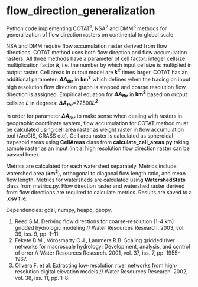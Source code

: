 # flow_direction_generalization
Python code implementing COTAT<sup>1</sup>, NSA<sup>2</sup> and DMM<sup>3</sup> methods for generalization of flow direction rasters on continental to global scale

NSA and DMM require flow accumulation raster derived from flow directions. COTAT method uses both flow direction and flow accumulation rasters.
All three methods have a parameter of cell factor: integer cellsize multiplication factor ***k***, i.e. the number by which input cellsize is multiplied in output raster. Cell areas in output model are ***k<sup>2</sup>*** times larger. COTAT has an additional parameter: ***∆A<sub>thr</sub>*** in **km<sup>2</sup>** which defines when the tracing on input high resolution flow direction graph is stopped and coarse resolution flow direction is assigned. Empirical equation for ***∆A<sub>thr</sub>*** in **km<sup>2</sup>** based on output cellsize ***L*** in degrees: ***∆A<sub>thr</sub>***=22500***L<sup>2</sup>***

In order for parameter ***∆A<sub>thr</sub>*** to make sense when dealing with rasters in geographic coordinate system, flow accumulation for COTAT method must be calculated using cell area raster as weight raster in flow accumulation tool (ArcGIS, GRASS etc). Cell area raster is calculated as spheroidal trapezoid areas using **CellAreas** class from **calculate_cell_areas.py** taking sample raster as an input (initial high resolution flow direction raster can be passed here).

Metrics are calculated for each watershed separately. Metrics include watershed area (**km<sup>2</sup>**), orthogonal to diagonal flow length ratio, and mean flow length. Metrics for watersheds are calculated using **WatershedStats** class from metrics.py. Flow direction raster and watershed raster derived from flow directions are required to calculate metrics. Results are saved to a **.csv** file.

Dependencies: gdal, numpy, heapq, geopy. 

1. Reed S.M. Deriving flow directions for coarse-resolution (1-4 km) gridded hydrologic modeling // Water Resources Research. 2003, vol. 39, iss. 9, pp. 1–11.
2. Fekete B.M., Vörösmarty C.J., Lammers R.B. Scaling gridded river networks for macroscale hydrology: Development, analysis, and control of error // Water Resources Research. 2001, vol. 37, iss. 7, pp. 1955–1967.
3. Olivera F. et al. Extracting low-resolution river networks from high-resolution digital elevation models // Water Resources Research. 2002, vol. 38, iss. 11, pp. 1-8.
